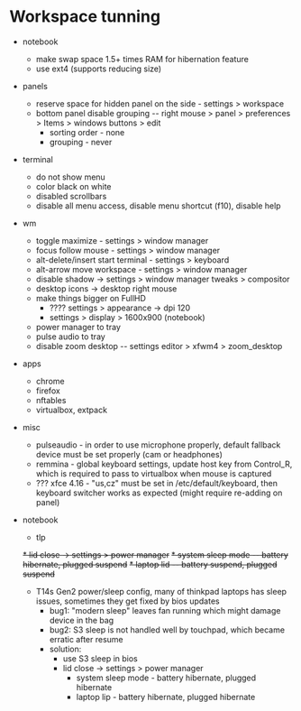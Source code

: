 # Workspace tunning

* notebook
  * make swap space 1.5+ times RAM for hibernation feature
  * use ext4 (supports reducing size)

* panels
  * reserve space for hidden panel on the side - settings > workspace
  * bottom panel disable grouping -- right mouse > panel > preferences > Items > windows buttons > edit
    * sorting order - none
    * grouping - never

* terminal
  * do not show menu
  * color black on white
  * disabled scrollbars
  * disable all menu access, disable menu shortcut (f10), disable help

* wm
  * toggle maximize - settings > window manager
  * focus follow mouse - settings > window manager 
  * alt-delete/insert start terminal - settings > keyboard
  * alt-arrow move workspace - settings > window manager
  * disable shadow -> settings > window manager tweaks > compositor
  * desktop icons -> desktop right mouse
  * make things bigger on FullHD
    * ???? settings > appearance -> dpi 120
    * settings > display > 1600x900 (notebook)
  * power manager to tray
  * pulse audio to tray
  * disable zoom desktop -- settings editor > xfwm4 > zoom_desktop

* apps
  * chrome
  * firefox
  * nftables
  * virtualbox, extpack

* misc
  * pulseaudio - in order to use microphone properly, default fallback device must be set properly (cam or headphones)
  * remmina - global keyboard settings, update host key from Control_R, which is required to pass to virtualbox when mouse is captured
  * ??? xfce 4.16 - "us,cz" must be set in /etc/default/keyboard, then keyboard switcher works as expected (might require re-adding on panel)

* notebook
  * tlp
  
  ~~* lid close -> settings > power manager~~
    ~~* system sleep mode -- battery hibernate, plugged suspend~~
    ~~* laptop lid -- battery suspend, plugged suspend~~
  
  * T14s Gen2 power/sleep config, many of thinkpad laptops has sleep issues, sometimes they get fixed by bios updates
    * bug1: "modern sleep" leaves fan running which might damage device in the bag
    * bug2: S3 sleep is not handled well by touchpad, which became erratic after resume
    * solution:
      * use S3 sleep in bios
      * lid close -> settings > power manager
        * system sleep mode - battery hibernate, plugged hibernate
        * laptop lip - battery hibernate, plugged hibernate
